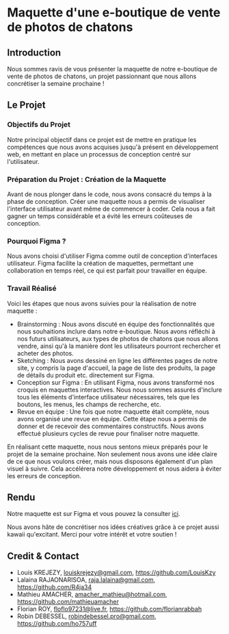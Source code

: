 # Maquette d'une e-boutique de vente de photos de chatons

## Introduction

Nous sommes ravis de vous présenter la maquette de notre e-boutique de vente de photos de chatons, un projet passionnant que nous allons concrétiser la semaine prochaine !

## Le Projet

### Objectifs du Projet

Notre principal objectif dans ce projet est de mettre en pratique les compétences que nous avons acquises jusqu'à présent en développement web, en mettant en place un processus de conception centré sur l'utilisateur.

### Préparation du Projet : Création de la Maquette

Avant de nous plonger dans le code, nous avons consacré du temps à la phase de conception.
Créer une maquette nous a permis de visualiser l'interface utilisateur avant même de commencer à coder. Cela nous a fait gagner un temps considérable et a évité les erreurs coûteuses de conception.

### Pourquoi Figma ?

Nous avons choisi d'utiliser Figma comme outil de conception d'interfaces utilisateur.
Figma facilite la création de maquettes, permettant une collaboration en temps réel, ce qui est parfait pour travailler en équipe.

### Travail Réalisé

Voici les étapes que nous avons suivies pour la réalisation de notre maquette :

- Brainstorming : Nous avons discuté en équipe des fonctionnalités que nous souhaitions inclure dans notre e-boutique. Nous avons réfléchi à nos futurs utilisateurs, aux types de photos de chatons que nous allons vendre, ainsi qu'à la manière dont les utilisateurs pourront rechercher et acheter des photos.
- Sketching : Nous avons dessiné en ligne les différentes pages de notre site, y compris la page d'accueil, la page de liste des produits, la page de détails du produit etc. directement sur Figma.
- Conception sur Figma : En utilisant Figma, nous avons transformé nos croquis en maquettes interactives. Nous nous sommes assurés d'inclure tous les éléments d'interface utilisateur nécessaires, tels que les boutons, les menus, les champs de recherche, etc.
- Revue en équipe : Une fois que notre maquette était complète, nous avons organisé une revue en équipe. Cette étape nous a permis de donner et de recevoir des commentaires constructifs. Nous avons effectué plusieurs cycles de revue pour finaliser notre maquette.

En réalisant cette maquette, nous nous sentons mieux préparés pour le projet de la semaine prochaine. Non seulement nous avons une idée claire de ce que nous voulons créer, mais nous disposons également d'un plan visuel à suivre. Cela accélérera notre développement et nous aidera à éviter les erreurs de conception.

## Rendu

Notre maquette est sur Figma et vous pouvez la consulter [ici](https://www.figma.com/file/Uh4vufOK2AiXqQi6G777I4/CHATON-PROJECT?type=design&node-id=10%3A13&mode=design&t=1AaO22xbDseTq36N-1).

Nous avons hâte de concrétiser nos idées créatives grâce à ce projet aussi kawaii qu'excitant. 
Merci pour votre intérêt et votre soutien !

## Credit & Contact

- Louis KREJEZY, louiskrejezy@gmail.com, https://github.com/LouisKzy
- Lalaina RAJAONARISOA, raja.lalaina@gmail.com, https://github.com/R4ja34
- Mathieu AMACHER, amacher_mathieu@hotmail.com, https://github.com/mathieuamacher
- Florian ROY, floflo97231@live.fr, https://github.com/florianrabbah
- Robin DEBESSEL, robindebessel.pro@gmail.com, https://github.com/ho757uff
